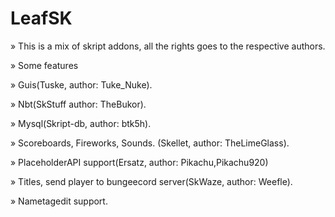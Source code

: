 # LeafSK
» This is a mix of skript addons, all the rights goes to the respective authors.

» Some features

» Guis(Tuske, author: Tuke_Nuke).

» Nbt(SkStuff author: TheBukor).

» Mysql(Skript-db, author: btk5h).

» Scoreboards, Fireworks, Sounds. (Skellet, author: TheLimeGlass).

» PlaceholderAPI support(Ersatz, author: Pikachu,Pikachu920)

» Titles, send player to bungeecord server(SkWaze, author: Weefle).

» Nametagedit support.
